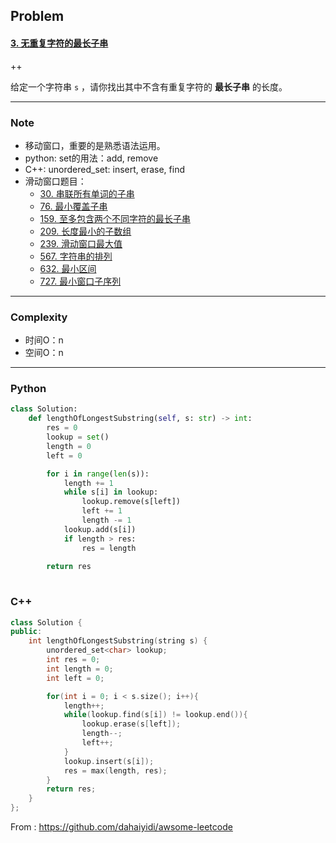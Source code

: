 ## Problem

#### [3. 无重复字符的最长子串](https://leetcode-cn.com/problems/longest-substring-without-repeating-characters/)

++

给定一个字符串 `s` ，请你找出其中不含有重复字符的 **最长子串** 的长度。

------

### Note

- 移动窗口，重要的是熟悉语法运用。
- python: set的用法：add, remove
- C++: unordered_set: insert, erase, find
- 滑动窗口题目：
  - [30. 串联所有单词的子串](https://leetcode-cn.com/problems/substring-with-concatenation-of-all-words/)
  - [76. 最小覆盖子串](https://leetcode-cn.com/problems/minimum-window-substring/)
  - [159. 至多包含两个不同字符的最长子串](https://leetcode-cn.com/problems/longest-substring-with-at-most-two-distinct-characters/)
  - [209. 长度最小的子数组](https://leetcode-cn.com/problems/minimum-size-subarray-sum/)
  - [239. 滑动窗口最大值](https://leetcode-cn.com/problems/sliding-window-maximum/)
  - [567. 字符串的排列](https://leetcode-cn.com/problems/permutation-in-string/)
  - [632. 最小区间](https://leetcode-cn.com/problems/smallest-range/)
  - [727. 最小窗口子序列](https://leetcode-cn.com/problems/minimum-window-subsequence/)

------

### Complexity

- 时间O：n
- 空间O：n

------

### Python

```python
class Solution:
    def lengthOfLongestSubstring(self, s: str) -> int:
        res = 0
        lookup = set()
        length = 0
        left = 0

        for i in range(len(s)):
            length += 1
            while s[i] in lookup:
                lookup.remove(s[left])
                left += 1
                length -= 1
            lookup.add(s[i])
            if length > res:
                res = length
                
        return res
        
```

### C++

```C++
class Solution {
public:
    int lengthOfLongestSubstring(string s) {
        unordered_set<char> lookup;
        int res = 0;
        int length = 0;
        int left = 0;

        for(int i = 0; i < s.size(); i++){
            length++;
            while(lookup.find(s[i]) != lookup.end()){
                lookup.erase(s[left]);
                length--;
                left++;
            }
            lookup.insert(s[i]);
            res = max(length, res);
        }
        return res;
    }
};
```



From : https://github.com/dahaiyidi/awsome-leetcode
